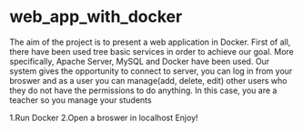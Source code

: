 # web_app_with_docker
The aim of the project is to present a web application in Docker. First of all, there have been used tree basic services in order to achieve our goal. More specifically, Apache Server, MySQL and Docker have been used. Our system gives the opportunity to connect to server, you can log in from your broswer and as a user you can manage(add, delete, edit) other users who they do not have the permissions to do anything. In this case, you are a teacher so you manage your students

1.Run Docker
2.Open a broswer in localhost
Enjoy!

